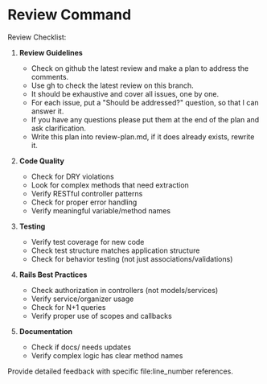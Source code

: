 # Review Command

Review Checklist:

1. **Review Guidelines**
   - Check on github the latest review and make a plan to address the comments.
   - Use gh to check the latest review on this branch.
   - It should be exhaustive and cover all issues, one by one.
   - For each issue, put a "Should be addressed?" question, so that I can answer it. 
   - If you have any questions please put them at the end of the plan and ask clarification. 
   - Write this plan into review-plan.md, if it does already exists, rewrite it.

2. **Code Quality**
   - Check for DRY violations
   - Look for complex methods that need extraction
   - Verify RESTful controller patterns
   - Check for proper error handling
   - Verify meaningful variable/method names

3. **Testing**
   - Verify test coverage for new code
   - Check test structure matches application structure
   - Check for behavior testing (not just associations/validations)

4. **Rails Best Practices**
   - Check authorization in controllers (not models/services)
   - Verify service/organizer usage
   - Check for N+1 queries
   - Verify proper use of scopes and callbacks

5. **Documentation**
   - Check if docs/ needs updates
   - Verify complex logic has clear method names

Provide detailed feedback with specific file:line_number references.

